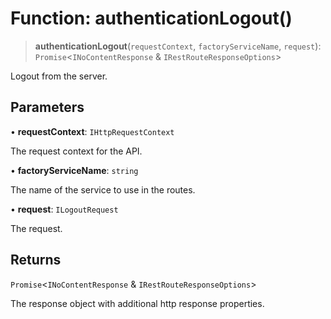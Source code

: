 # Function: authenticationLogout()

> **authenticationLogout**(`requestContext`, `factoryServiceName`, `request`): `Promise`\<`INoContentResponse` & `IRestRouteResponseOptions`\>

Logout from the server.

## Parameters

• **requestContext**: `IHttpRequestContext`

The request context for the API.

• **factoryServiceName**: `string`

The name of the service to use in the routes.

• **request**: `ILogoutRequest`

The request.

## Returns

`Promise`\<`INoContentResponse` & `IRestRouteResponseOptions`\>

The response object with additional http response properties.
